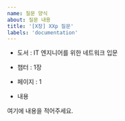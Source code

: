 ```yaml
---
name: 질문 양식
about: 질문 내용
title: '[X장] XXp 질문'
labels: 'documentation'
---
```


- 도서 : IT 엔지니어를 위한 네트워크 입문
- 챕터 : 1장
- 페이지 : 1

- 내용

여기에 내용을 적어주세요.
